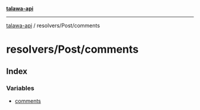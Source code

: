 [**talawa-api**](../../../README.md)

***

[talawa-api](../../../modules.md) / resolvers/Post/comments

# resolvers/Post/comments

## Index

### Variables

- [comments](variables/comments.md)
